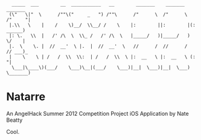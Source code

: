 	  _____  ___        __  ___________   __        _______    _______    _______  
	 (\"   \|"  \      /""\("     _   ") /""\      /"      \  /"      \  /"     "| 
	 |.\\   \    |    /    \)__/  \\__/ /    \    |:        ||:        |(: ______) 
	 |: \.   \\  |   /' /\  \  \\_ /   /' /\  \   |_____/   )|_____/   ) \/    |   
	 |.  \    \. |  //  __'  \ |.  |  //  __'  \   //      /  //      /  // ___)_  
	 |    \    \ | /   /  \\  \\:  | /   /  \\  \ |:  __   \ |:  __   \ (:      "| 
	  \___|\____\)(___/    \___)\__|(___/    \___)|__|  \___)|__|  \___) \_______) 

Natarre
===
An AngelHack Summer 2012 Competition Project
iOS Application by Nate Beatty

Cool.